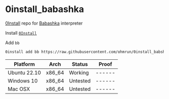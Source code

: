 # 0install_babashka

[0Install](https://0install.net/) repo for [Babashka](https://babashka.org/) interpreter

Install [`0Install`](https://get.0install.net/)

Add `bb`
```bash
0install add bb https://raw.githubusercontent.com/ohmrun/0install_babshka/main/Babashka.xml
```

| Platform              | Arch   |Status      | Proof  |
| --------------------- | ------ | ---------- | ------ |
| Ubuntu 22.10          | x86_64 | Working    | ------ |
| Windows 10            | x86_64 | Untested   | ------ |
| Mac OSX               | x86_64 | Untested   | ------ |